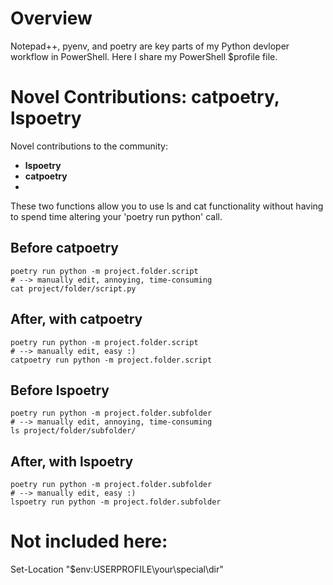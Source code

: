 # Overview
Notepad++, pyenv, and poetry are key parts of my Python devloper workflow in PowerShell. Here I share my PowerShell $profile file.

# Novel Contributions: catpoetry, lspoetry
Novel contributions to the community: 
- **lspoetry**
- **catpoetry**
- 
These two functions allow you to use ls and cat functionality without having to spend time altering your 'poetry run python' call.

## Before catpoetry
```
poetry run python -m project.folder.script
# --> manually edit, annoying, time-consuming
cat project/folder/script.py
```
## After, with catpoetry

```
poetry run python -m project.folder.script
# --> manually edit, easy :)
catpoetry run python -m project.folder.script
```

## Before lspoetry
```
poetry run python -m project.folder.subfolder
# --> manually edit, annoying, time-consuming
ls project/folder/subfolder/
```
## After, with lspoetry

```
poetry run python -m project.folder.subfolder
# --> manually edit, easy :)
lspoetry run python -m project.folder.subfolder
```

# Not included here:
Set-Location "$env:USERPROFILE\your\special\dir" 
